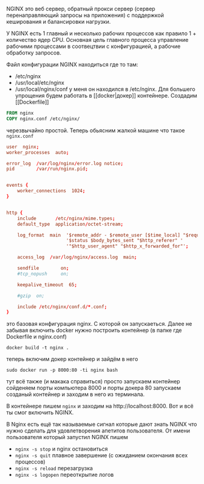 NGINX это веб сервер, обратный прокси сервер (сервер перенаправляющий запросы на приложения) с поддержкой кеширования и балансировки нагрузки.

У NGINX есть 1 главный и несколько рабочих процессов как правило 1 + количество ядер CPU. Основная цель главного процесса управление рабочими процессами в соотвецтвии с конфигурацией, а рабочие обработку запросов. 

Файл конфигурации NGINX находиться где то там:
- /etc/nginx
- /usr/local/etc/nginx
- /usr/local/nginx/conf
у меня он находился в /etc/nginx.
Для большего упрощения будем работать в [[docker|докер]] контейнере. Создадим [[Dockerfile]]
```Dockerfile
FROM nginx
COPY nginx.conf /etc/nginx/
```
черезвычайно простой. Теперь обьясним жалкой машине что такое `nginx.conf`
```conf
user  nginx;
worker_processes  auto;

error_log  /var/log/nginx/error.log notice;
pid        /var/run/nginx.pid;


events {
    worker_connections  1024;
}


http {
    include       /etc/nginx/mime.types;
    default_type  application/octet-stream;

    log_format  main  '$remote_addr - $remote_user [$time_local] "$request" '
                      '$status $body_bytes_sent "$http_referer" '
                      '"$http_user_agent" "$http_x_forwarded_for"';

    access_log  /var/log/nginx/access.log  main;

    sendfile        on;
    #tcp_nopush     on;

    keepalive_timeout  65;

    #gzip  on;

    include /etc/nginx/conf.d/*.conf;
}
```
это базовая конфигурация nginx. C которой он запускаеться.
Далее не забывая включить docker нужно построить контейнер (в папке где Dockerfile и nginx.conf)
```shell
docker build -t nginx .
```
теперь включим докер контейнер и зайдём в него
```shell
sudo docker run -p 8000:80 -ti nginx bash
```
тут всё также (и макака справиться) просто запускаем контейнер сойденяем порты компьютера 8000 и порты докера 80 запускаем созданый контейнер и заходим в него из терминала.

В контейнере пишем `nginx` и заходим на http://localhost:8000. Вот и всё ты смог включить NGINX.

В Nginx есть ещё так называемые сигнал которые дают знать NGINX что нужно сделать для удовлетворения апетитов пользователя. От имени пользователя который запустил NGINX пишем
- `nginx -s stop` и nginx остановиться
- `nginx -s quit` плавное завершение (с ожиданием окончания всех процессов)
- `nginx -s reload` перезагрузка
- `nginx -s logopen` переоткрытие логов
